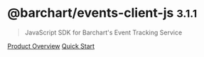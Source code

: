 # @barchart/events-client-js <small>3.1.1</small>

> JavaScript SDK for Barchart&#x27;s Event Tracking Service

[Product Overview](/content/product_overview)
[Quick Start](/content/quick_start)
